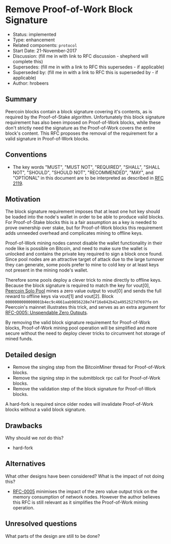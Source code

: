 # Remove Proof-of-Work Block Signature

- Status: implemented
- Type: enhancement
- Related components: `protocol`
- Start Date: 21-November-2017
- Discussion: (fill me in with link to RFC discussion - shepherd will complete this)
- Supersedes: (fill me in with a link to RFC this supersedes - if applicable)
- Superseded by: (fill me in with a link to RFC this is superseded by - if applicable)
- Author: hrobeers

## Summary

Peercoin blocks contain a block signature covering it's contents, as is required by the Proof-of-Stake algorithm.
Unfortunately this block signature requirement has also been imposed on Proof-of-Work blocks, while these don't strictly need the signature as the Proof-of-Work covers the entire block's content.
This RFC proposes the removal of the requirement for a valid signature in Proof-of-Work blocks.


## Conventions
- The key words "MUST", "MUST NOT", "REQUIRED", "SHALL", "SHALL NOT", "SHOULD", "SHOULD NOT", "RECOMMENDED", "MAY", and "OPTIONAL" in this document are to be interpreted as described in [RFC 2119](http://tools.ietf.org/html/rfc2119).


## Motivation

The block signature requirement imposes that at least one hot key should be loaded into the node's wallet in order to be able to produce valid blocks.
For Proof-of-Stake blocks this is a fair assumption as a key is needed to prove ownership over stake, but for Proof-of-Work blocks this requirement adds unneeded overhead and complicates mining to offline keys.

Proof-of-Work mining nodes cannot disable the wallet functionality in their node like is possible on Bitcoin, and need to make sure the wallet is unlocked and contains the private key required to sign a block once found.
Since pool nodes are an attractive target of attack due to the large turnover they can generate, some pools prefer to mine to cold key or at least keys not present in the mining node's wallet.

Therefore some pools deploy a clever trick to mine directly to offline keys.
Because the block signature is required to match the key for vout[0], [Peercoin Solo Pool](https://hrobeers.github.io/ppc-solo-mine/) mines a zero value output to vout[0] and sends the full reward to offline keys via vout[1] and vout[2].
Block `0000000000000001b4ec9c4661aab9856228e74f16e842b42a4952527d7697fe` on Peercoin's mainnet illustrates this trick, and serves as an extra argument for [RFC-0005: Unspendable Zero Outputs](../0005-unspendable-zero-outputs/0005-unspendable-zero-outputs.md).

By removing the valid block signature requirement for Proof-of-Work blocks, Proof-of-Work mining pool operation will be simplified and more secure without the need to deploy clever tricks to circumvent hot storage of mined funds.


## Detailed design

- Remove the singing step from the BitcoinMiner thread for Proof-of-Work blocks.
- Remove the signing step in the submitblock rpc call for Proof-of-Work blocks.
- Remove the validation step of the block signature for Proof-of-Work blocks.

A hard-fork is required since older nodes will invalidate Proof-of-Work blocks without a valid block signature.

## Drawbacks

Why should we *not* do this?

- hard-fork

## Alternatives

What other designs have been considered? What is the impact of not doing this?

- [RFC-0005](../0005-unspendable-zero-outputs/0005-unspendable-zero-outputs.md) minimises the impact of the zero value output trick on the memory consumption of network nodes. However the author believes this RFC is still relevant as it simplifies the Proof-of-Work mining operation.

## Unresolved questions

What parts of the design are still to be done?
